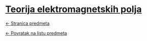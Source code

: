 # [Teorija elektromagnetskih polja](https://www.github.com/studosi-fer/TEP)
[<- Stranica predmeta](https://www.fer.unizg.hr/predmet/tep)

[<- Povratak na listu predmeta](https://www.github.com/studosi/FER)